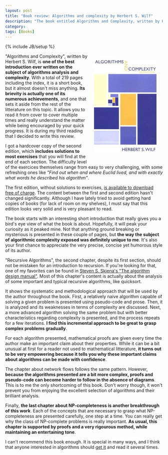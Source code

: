 ```yaml
---
layout: post
title: "Book review: Algorithms and complexity by Herbert S. Wilf"
description: "The book entitled Algorithms and Complexity, written by Herbert S. Wilf, is one of the best introduction ever written on the subject."
category: 
tags: [Books]
---
```

{% include JB/setup %}

<div style="float: right; margin: 20px;"><a href="http://www.math.upenn.edu/~wilf/AlgComp3.html"><img src="/assets/algorithms_and_complexity_cover_small.jpg" alt="Book's cover"/></a></div>

"Algorithms and Complexity", written by Herbert S. Wilf, is __one of the best introduction ever written on the subject of algorithms analysis and complexity__. With a total of 219 pages including the index, it is a short book, but it almost doesn't miss anything. __Its brievity is actually one of its numerous achievements__, and one that sets it aside from the rest of the litterature on this topic. It allows you to read it from cover to cover multiple times and really understand the matter while being encouraged by your quick progress. It is during my third reading that I decided to write this review.

I got a hardcover copy of the second edition, which __includes solutions to most exercises__ that you will find at the end of each section. The difficulty level of the exercices themselves range from easy to very challenging, with some refreshing ones like _"Find out when and where Euclid lived, and with exactly what words he described his algorithm"_. 

The first edition, without solutions to exercises, [is available to download free of charge](http://www.math.upenn.edu/~wilf/AlgoComp.pdf). The content between the first and second edition hasn't changed significantly. Although I have lately tried to avoid getting hard copies of books (for lack of room on my shelves), I must say that this edition looks very solid and is very pleasant to read. 

The book starts with an interesting short introduction that really gives you a bird's eye view of what the book is about. Hopefully, it will peak your curiosity as it peaked mine. Not that anything ground breaking or mysterious is presented in these couple of pages, but __the way the subject of algorithmic complexity exposed was definitely unique to me__. It's also your first chance to appreciate the very precise, concise yet humorous style of its author. 

"Recursive Algorithms", the second chapter, despite its first section, should not be mistaken for an introduction to recursion. If you're looking for that, one of my favorites can be found in [Steven S. Skiena's "The algorithm design manual"](http://www.algorist.com/). Most of this chapter's content is actually about the analysis of some important and typical recursive algorithms, like quicksort. 

It shows the systematic and methodological approach that will be used by the author throughout the book. First, a relatively naive algorithm capable of solving a given problem is presented using pseudo-code and prose. Then, it is analyzed and its weaknesses in terms of complexity are discussed. Next, a more advanced algorithm solving the same problem but with better characteristics regarding complexity is presented, and the process repeats for a few iterations. __I find this incremental approach to be great to grasp complex problems gradually__. 

For each algorithm presented, mathematical proofs are given every time the author make an important claim about their properties. While it can be a bit unusual at first for a reader not used to mathematical litterature, __it turns out to be very empowering because it tells you why these important claims about algorithms can be made with confidence__.

The chapter about network flows follows the same pattern. However, __because the algorithms presented are a bit more complex, proofs and pseudo-code can become harder to follow in the absence of diagrams__. This is to me the only shortcoming of this book. Don't worry though, it won't prevent you from enjoying the excellent selection of algorithms and their brilliant analysis.

Finally, __the last chapter about NP-completeness is another breakthrough of this work__. Each of the concepts that are necessary 
to grasp what NP-completeness are presented carefully, one step at a time. You can really get why the class of NP-complete problems is really important. __As usual, this chapter is supported by proofs and a very rigourous method, while maintaining an entertaining tone__.

I can't recommend this book enough. It is special in many ways, and I think that anyone interested in algorithms should [get it](http://www.math.upenn.edu/~wilf/AlgComp3.html) and read it several times. 





